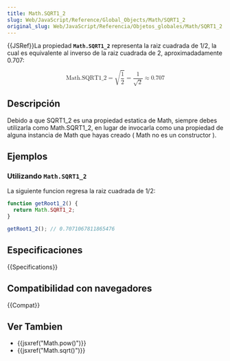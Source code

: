 ```yaml
---
title: Math.SQRT1_2
slug: Web/JavaScript/Reference/Global_Objects/Math/SQRT1_2
original_slug: Web/JavaScript/Referencia/Objetos_globales/Math/SQRT1_2
---
```


{{JSRef}}La propiedad **`Math.SQRT1_2`** representa la raiz cuadrada de 1/2, la cual es equivalente al inverso de la raiz cuadrada de 2, aproximadadamente 0.707:

<math display="block"><semantics><mrow><mstyle mathvariant="monospace"><mi>Math.SQRT1_2</mi></mstyle><mo>=</mo><msqrt><mfrac><mn>1</mn><mn>2</mn></mfrac></msqrt><mo>=</mo><mfrac><mn>1</mn><msqrt><mn>2</mn></msqrt></mfrac><mo>≈</mo><mn>0.707</mn></mrow><annotation encoding="TeX">\mathtt{\mi{Math.SQRT1_2}} = \sqrt{\frac{1}{2}} = \frac{1}{\sqrt{2}} \approx 0.707</annotation></semantics></math>

## Descripción

Debido a que SQRT1_2 es una propiedad estatica de Math, siempre debes utilizarla como Math.SQRT1_2, en lugar de invocarla como una propiedad de alguna instancia de Math que hayas creado ( Math no es un constructor ).

## Ejemplos

### Utilizando `Math.SQRT1_2`

La siguiente funcion regresa la raiz cuadrada de 1/2:

```js
function getRoot1_2() {
  return Math.SQRT1_2;
}

getRoot1_2(); // 0.7071067811865476
```

## Especificaciones

{{Specifications}}

## Compatibilidad con navegadores

{{Compat}}

## Ver Tambien

- {{jsxref("Math.pow()")}}
- {{jsxref("Math.sqrt()")}}

